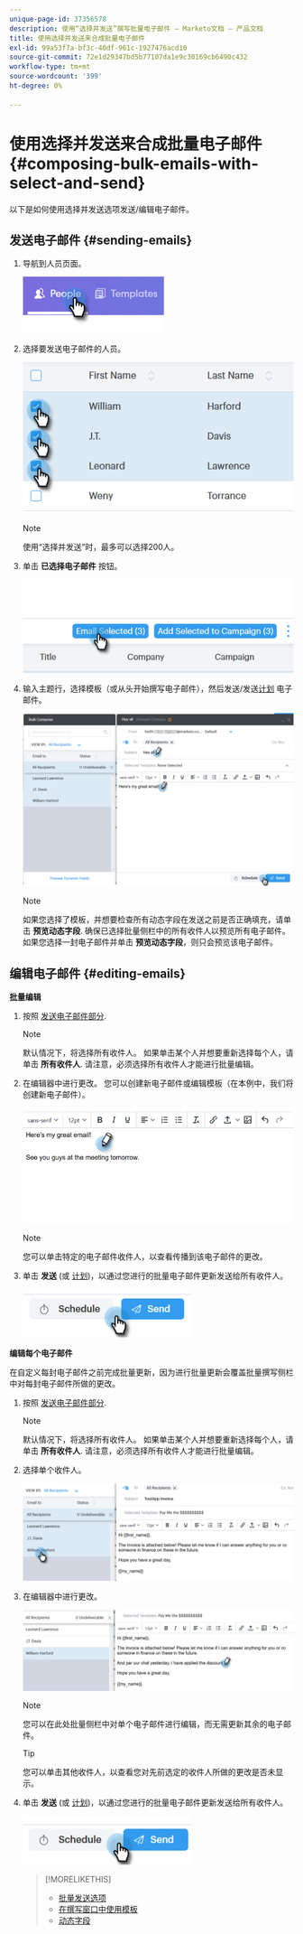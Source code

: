```yaml
---
unique-page-id: 37356578
description: 使用“选择并发送”撰写批量电子邮件 — Marketo文档 — 产品文档
title: 使用选择并发送来合成批量电子邮件
exl-id: 99a53f7a-bf3c-40df-961c-1927476acd10
source-git-commit: 72e1d29347bd5b77107da1e9c30169cb6490c432
workflow-type: tm+mt
source-wordcount: '399'
ht-degree: 0%

---
```


# 使用选择并发送来合成批量电子邮件 {#composing-bulk-emails-with-select-and-send}

以下是如何使用选择并发送选项发送/编辑电子邮件。

## 发送电子邮件 {#sending-emails}

1. 导航到人员页面。

   ![](assets/one-2.png)

1. 选择要发送电子邮件的人员。

   ![](assets/two-2.png)

   >[!NOTE]
   >
   >使用“选择并发送”时，最多可以选择200人。

1. 单击 **已选择电子邮件** 按钮。

   ![](assets/three-2.png)

1. 输入主题行，选择模板（或从头开始撰写电子邮件），然后发送/发送[计划](/help/marketo/product-docs/marketo-sales-connect/email/using-the-compose-window/scheduling-an-email.md) 电子邮件。

   ![](assets/four-2.png)

   >[!NOTE]
   >
   >如果您选择了模板，并想要检查所有动态字段在发送之前是否正确填充，请单击 **预览动态字段**. 确保已选择批量侧栏中的所有收件人以预览所有电子邮件。 如果您选择一封电子邮件并单击 **预览动态字段**，则只会预览该电子邮件。

## 编辑电子邮件 {#editing-emails}

**批量编辑**

1. 按照 [发送电子邮件部分](#sending-emails).

   >[!NOTE]
   >
   >默认情况下，将选择所有收件人。 如果单击某个人并想要重新选择每个人，请单击 **所有收件人**. 请注意，必须选择所有收件人才能进行批量编辑。

1. 在编辑器中进行更改。 您可以创建新电子邮件或编辑模板（在本例中，我们将创建新电子邮件）。

   ![](assets/bulk-three.png)

   >[!NOTE]
   >
   >您可以单击特定的电子邮件收件人，以查看传播到该电子邮件的更改。

1. 单击 **发送** (或 [计划](/help/marketo/product-docs/marketo-sales-connect/email/using-the-compose-window/scheduling-an-email.md))，以通过您进行的批量电子邮件更新发送给所有收件人。

   ![](assets/bulk-four.png)

**编辑每个电子邮件**

在自定义每封电子邮件之前完成批量更新，因为进行批量更新会覆盖批量撰写侧栏中对每封电子邮件所做的更改。

1. 按照 [发送电子邮件部分](#sending-emails).

   >[!NOTE]
   >
   >默认情况下，将选择所有收件人。 如果单击某个人并想要重新选择每个人，请单击 **所有收件人**. 请注意，必须选择所有收件人才能进行批量编辑。

1. 选择单个收件人。

   ![](assets/each-two.png)

1. 在编辑器中进行更改。

   ![](assets/each-three.png)

   >[!NOTE]
   >
   >您可以在此处批量侧栏中对单个电子邮件进行编辑，而无需更新其余的电子邮件。

   >[!TIP]
   >
   >您可以单击其他收件人，以查看您对先前选定的收件人所做的更改是否未显示。

1. 单击 **发送** (或 [计划](/help/marketo/product-docs/marketo-sales-connect/email/using-the-compose-window/scheduling-an-email.md))，以通过您进行的批量电子邮件更新发送给所有收件人。

   ![](assets/each-four.png)

   >[!MORELIKETHIS]
   >
   >* [批量发送选项](/help/marketo/product-docs/marketo-sales-connect/email/using-the-compose-window/bulk-sending-options.md)
   >* [在撰写窗口中使用模板](/help/marketo/product-docs/marketo-sales-connect/email/using-the-compose-window/using-a-template-in-the-compose-window.md)
   >* [动态字段](/help/marketo/product-docs/marketo-sales-connect/templates/dynamic-fields/how-to-insert-dynamic-fields.md)

